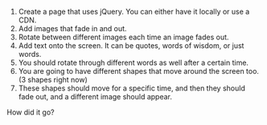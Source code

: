 1. Create a page that uses jQuery. You can either have it locally or use a CDN.
2. Add images that fade in and out.
3. Rotate between different images each time an image fades out.
4. Add text onto the screen. It can be quotes, words of wisdom, or just words.
5. You should rotate through different words as well after a certain time.
6. You are going to have different shapes that move around the screen too. (3 shapes right now)
7. These shapes should move for a specific time, and then they should fade out, and a different image should appear.


How did it go?
